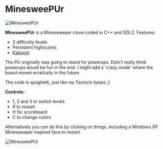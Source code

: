 # MinesweePUr

![MinesweePUr](images/beginner50.png)

**MinesweePUr** is a Minesweeper clone coded in C++ and SDL2. Features:
- 3 difficulty levels
- Persistent highscores
- [Kaboom](https://www.youtube.com/watch?v=WxjGZo8oN5Y)

The PU originally was going to stand for powerups. Didn't really think powerups would be fun in the end. I might add a 'crazy mode' where the board moves erratically in the future.

The code is spaghetti, just like my Factorio bases ;)

**Controls:**

- 1, 2 and 3 to switch levels
- R to restart
- H for scoreboard
- C to change colors

Alternatively you can do this by clicking on things, including a Windows XP Minesweeper inspired face to restart

![MinesweePUr](images/expert2.png)